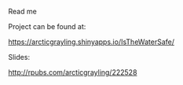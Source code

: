 Read me

Project can be found at:

https://arcticgrayling.shinyapps.io/IsTheWaterSafe/

Slides:

http://rpubs.com/arcticgrayling/222528